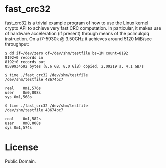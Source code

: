 # fast_crc32
fast_crc32 is a trivial example program of how to use the Linux kernel crypto
API to achieve very fast CRC computation. In particular, it makes use of
hardware acceleration (if present) through means of the pclmulqdq instruction.
On a i7-5930k @ 3.50GHz it achieves around 5120 MiB/sec throughput:

```
$ dd if=/dev/zero of=/dev/shm/testfile bs=1M count=8192
8192+0 records in
8192+0 records out
8589934592 bytes (8,6 GB, 8,0 GiB) copied, 2,09219 s, 4,1 GB/s

$ time ./fast_crc32 /dev/shm/testfile
/dev/shm/testfile 48674bc7

real	0m1,576s
user	0m0,008s
sys	0m1,568s

$ time ./fast_crc32 /dev/shm/testfile
/dev/shm/testfile 48674bc7

real	0m1,582s
user	0m0,008s
sys	0m1,574s
```

# License
Public Domain.

